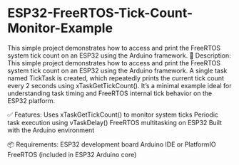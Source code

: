 # ESP32-FreeRTOS-Tick-Count-Monitor-Example
This simple project demonstrates how to access and print the FreeRTOS system tick count on an ESP32 using the Arduino framework.
📝 Description:
This simple project demonstrates how to access and print the FreeRTOS system tick count on an ESP32 using the Arduino framework.
A single task named TickTask is created, which repeatedly prints the current tick count every 2 seconds using xTaskGetTickCount().
It’s a minimal example ideal for understanding task timing and FreeRTOS internal tick behavior on the ESP32 platform.

✅ Features:
Uses xTaskGetTickCount() to monitor system ticks
Periodic task execution using vTaskDelay()
FreeRTOS multitasking on ESP32
Built with the Arduino environment

📦 Requirements:
ESP32 development board
Arduino IDE or PlatformIO
FreeRTOS (included in ESP32 Arduino core)
